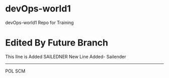 # devOps-world1
devOps-world1 Repo for Training 

# Edited By Future Branch
This lIne  is Added SAILEDNER
New Line Added- Sailender
******************  *************
POL SCM
